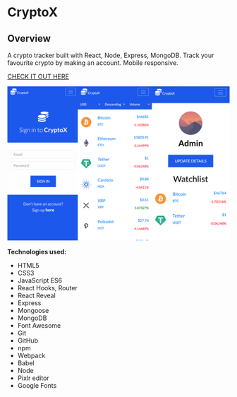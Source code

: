 # CryptoX

## Overview

A crypto tracker built with React, Node, Express, MongoDB. Track your favourite crypto by making an account. Mobile responsive.

[CHECK IT OUT HERE](https://cryptox-project.herokuapp.com/)

![CryptoX](./screenshots/home.png)

**Technologies used:**

- HTML5
- CSS3
- JavaScript ES6
- React Hooks, Router
- React Reveal
- Express
- Mongoose
- MongoDB
- Font Awesome
- Git
- GitHub
- npm
- Webpack
- Babel
- Node
- Pixlr editor
- Google Fonts